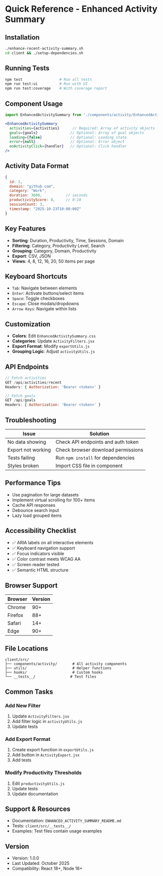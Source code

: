 # Quick Reference - Enhanced Activity Summary

## Installation
```bash
./enhance-recent-activity-summary.sh
cd client && ./setup-dependencies.sh
```

## Running Tests
```bash
npm test                 # Run all tests
npm run test:ui          # Run with UI
npm run test:coverage    # With coverage report
```

## Component Usage
```jsx
import EnhancedActivitySummary from './components/activity/EnhancedActivitySummary';

<EnhancedActivitySummary
  activities={activities}      // Required: Array of activity objects
  goals={goals}               // Optional: Array of goal objects
  loading={false}             // Optional: Loading state
  error={null}                // Optional: Error object
  onActivityClick={handler}   // Optional: Click handler
/>
```

## Activity Data Format
```javascript
{
  id: 1,
  domain: "github.com",
  category: "Work",
  duration: 3600,           // seconds
  productivityScore: 8,     // 0-10
  sessionCount: 3,
  timestamp: "2025-10-23T10:00:00Z"
}
```

## Key Features
- **Sorting**: Duration, Productivity, Time, Sessions, Domain
- **Filtering**: Category, Productivity Level, Search
- **Grouping**: Category, Domain, Productivity
- **Export**: CSV, JSON
- **Views**: 4, 8, 12, 16, 20, 50 items per page

## Keyboard Shortcuts
- `Tab`: Navigate between elements
- `Enter`: Activate buttons/select items
- `Space`: Toggle checkboxes
- `Escape`: Close modals/dropdowns
- `Arrow Keys`: Navigate within lists

## Customization
- **Colors**: Edit `EnhancedActivitySummary.css`
- **Categories**: Update `ActivityFilters.jsx`
- **Export Format**: Modify `exportUtils.js`
- **Grouping Logic**: Adjust `activityUtils.js`

## API Endpoints
```javascript
// Fetch activities
GET /api/activities/recent
Headers: { Authorization: 'Bearer <token>' }

// Fetch goals
GET /api/goals
Headers: { Authorization: 'Bearer <token>' }
```

## Troubleshooting
| Issue | Solution |
|-------|----------|
| No data showing | Check API endpoints and auth token |
| Export not working | Check browser download permissions |
| Tests failing | Run `npm install` for dependencies |
| Styles broken | Import CSS file in component |

## Performance Tips
- Use pagination for large datasets
- Implement virtual scrolling for 100+ items
- Cache API responses
- Debounce search input
- Lazy load grouped items

## Accessibility Checklist
- ✅ ARIA labels on all interactive elements
- ✅ Keyboard navigation support
- ✅ Focus indicators visible
- ✅ Color contrast meets WCAG AA
- ✅ Screen reader tested
- ✅ Semantic HTML structure

## Browser Support
| Browser | Version |
|---------|---------|
| Chrome  | 90+     |
| Firefox | 88+     |
| Safari  | 14+     |
| Edge    | 90+     |

## File Locations
```
client/src/
├── components/activity/       # All activity components
├── utils/                     # Helper functions
├── hooks/                     # Custom hooks
└── __tests__/                # Test files
```

## Common Tasks

### Add New Filter
1. Update `ActivityFilters.jsx`
2. Add filter logic in `activityUtils.js`
3. Update tests

### Add Export Format
1. Create export function in `exportUtils.js`
2. Add button in `ActivityExport.jsx`
3. Add tests

### Modify Productivity Thresholds
1. Edit `productivityUtils.js`
2. Update tests
3. Update documentation

## Support & Resources
- Documentation: `ENHANCED_ACTIVITY_SUMMARY_README.md`
- Tests: `client/src/__tests__/`
- Examples: Test files contain usage examples

## Version
- Version: 1.0.0
- Last Updated: October 2025
- Compatibility: React 18+, Node 16+
